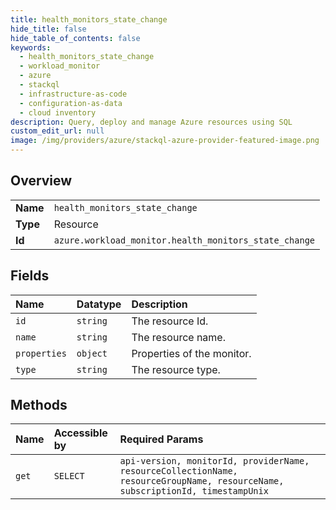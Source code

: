 ```yaml
---
title: health_monitors_state_change
hide_title: false
hide_table_of_contents: false
keywords:
  - health_monitors_state_change
  - workload_monitor
  - azure    
  - stackql
  - infrastructure-as-code
  - configuration-as-data
  - cloud inventory
description: Query, deploy and manage Azure resources using SQL
custom_edit_url: null
image: /img/providers/azure/stackql-azure-provider-featured-image.png
---
```

  
    

## Overview
<table><tbody>
<tr><td><b>Name</b></td><td><code>health_monitors_state_change</code></td></tr>
<tr><td><b>Type</b></td><td>Resource</td></tr>
<tr><td><b>Id</b></td><td><code>azure.workload_monitor.health_monitors_state_change</code></td></tr>
</tbody></table>

## Fields
| Name | Datatype | Description |
|:-----|:---------|:------------|
| `id` | `string` | The resource Id. |
| `name` | `string` | The resource name. |
| `properties` | `object` | Properties of the monitor. |
| `type` | `string` | The resource type. |
## Methods
| Name | Accessible by | Required Params |
|:-----|:--------------|:----------------|
| `get` | `SELECT` | `api-version, monitorId, providerName, resourceCollectionName, resourceGroupName, resourceName, subscriptionId, timestampUnix` |
